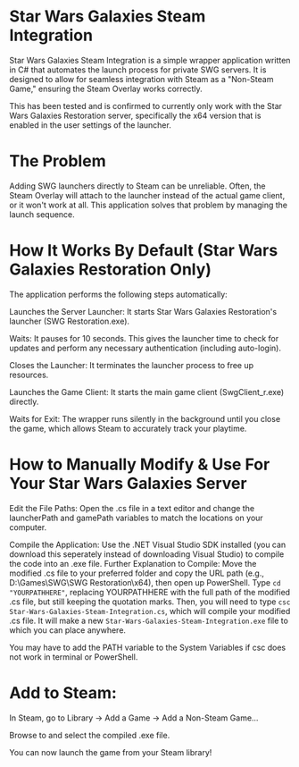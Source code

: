 # Star Wars Galaxies Steam Integration
Star Wars Galaxies Steam Integration is a simple wrapper application written in C# that automates the launch process for private SWG servers. It is designed to allow for seamless integration with Steam as a "Non-Steam Game," ensuring the Steam Overlay works correctly.

This has been tested and is confirmed to currently only work with the Star Wars Galaxies Restoration server, specifically the x64 version that is enabled in the user settings of the launcher.

# The Problem
Adding SWG launchers directly to Steam can be unreliable. Often, the Steam Overlay will attach to the launcher instead of the actual game client, or it won't work at all. This application solves that problem by managing the launch sequence.

# How It Works By Default (Star Wars Galaxies Restoration Only)
The application performs the following steps automatically:

Launches the Server Launcher: It starts Star Wars Galaxies Restoration's launcher (SWG Restoration.exe).

Waits: It pauses for 10 seconds. This gives the launcher time to check for updates and perform any necessary authentication (including auto-login).

Closes the Launcher: It terminates the launcher process to free up resources.

Launches the Game Client: It starts the main game client (SwgClient_r.exe) directly.

Waits for Exit: The wrapper runs silently in the background until you close the game, which allows Steam to accurately track your playtime.

# How to Manually Modify & Use For Your Star Wars Galaxies Server
Edit the File Paths: Open the .cs file in a text editor and change the launcherPath and gamePath variables to match the locations on your computer.

Compile the Application: Use the .NET Visual Studio SDK installed (you can download this seperately instead of downloading Visual Studio) to compile the code into an .exe file. 
Further Explanation to Compile: Move the modified .cs file to your preferred folder and copy the URL path (e.g., D:\Games\SWG\SWG Restoration\x64), then open up PowerShell. Type `cd "YOURPATHHERE"`, replacing YOURPATHHERE with the full path of the modified .cs file, but still keeping the quotation marks. Then, you will need to type `csc Star-Wars-Galaxies-Steam-Integration.cs`, which will compile your modified .cs file. It will make a new `Star-Wars-Galaxies-Steam-Integration.exe` file to which you can place anywhere.

You may have to add the PATH variable to the System Variables if csc does not work in terminal or PowerShell.

# Add to Steam:
In Steam, go to Library -> Add a Game -> Add a Non-Steam Game...

Browse to and select the compiled .exe file.

You can now launch the game from your Steam library!
